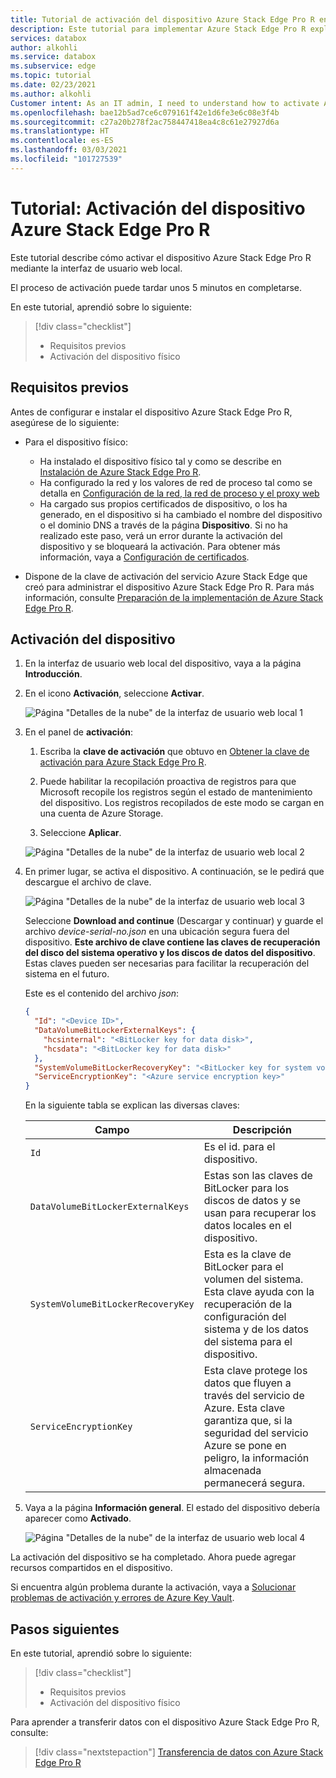 ```yaml
---
title: Tutorial de activación del dispositivo Azure Stack Edge Pro R en Azure Portal
description: Este tutorial para implementar Azure Stack Edge Pro R explica cómo activar el dispositivo físico.
services: databox
author: alkohli
ms.service: databox
ms.subservice: edge
ms.topic: tutorial
ms.date: 02/23/2021
ms.author: alkohli
Customer intent: As an IT admin, I need to understand how to activate Azure Stack Edge Pro R device so I can use it to transfer data to Azure.
ms.openlocfilehash: bae12b5ad7ce6c079161f42e1d6fe3e6c08e3f4b
ms.sourcegitcommit: c27a20b278f2ac758447418ea4c8c61e27927d6a
ms.translationtype: HT
ms.contentlocale: es-ES
ms.lasthandoff: 03/03/2021
ms.locfileid: "101727539"
---
```

# <a name="tutorial-activate-azure-stack-edge-pro-r-device"></a>Tutorial: Activación del dispositivo Azure Stack Edge Pro R

Este tutorial describe cómo activar el dispositivo Azure Stack Edge Pro R mediante la interfaz de usuario web local.

El proceso de activación puede tardar unos 5 minutos en completarse.  

En este tutorial, aprendió sobre lo siguiente:

> [!div class="checklist"]
> * Requisitos previos
> * Activación del dispositivo físico

## <a name="prerequisites"></a>Requisitos previos

Antes de configurar e instalar el dispositivo Azure Stack Edge Pro R, asegúrese de lo siguiente:

* Para el dispositivo físico: 
    
    - Ha instalado el dispositivo físico tal y como se describe en [Instalación de Azure Stack Edge Pro R](azure-stack-edge-pro-r-deploy-install.md).
    - Ha configurado la red y los valores de red de proceso tal como se detalla en [Configuración de la red, la red de proceso y el proxy web](azure-stack-edge-pro-r-deploy-configure-network-compute-web-proxy.md)
    - Ha cargado sus propios certificados de dispositivo, o los ha generado, en el dispositivo si ha cambiado el nombre del dispositivo o el dominio DNS a través de la página **Dispositivo**. Si no ha realizado este paso, verá un error durante la activación del dispositivo y se bloqueará la activación. Para obtener más información, vaya a [Configuración de certificados](azure-stack-edge-placeholder.md).
    
* Dispone de la clave de activación del servicio Azure Stack Edge que creó para administrar el dispositivo Azure Stack Edge Pro R. Para más información, consulte [Preparación de la implementación de Azure Stack Edge Pro R](azure-stack-edge-pro-r-deploy-prep.md).


## <a name="activate-the-device"></a>Activación del dispositivo

1. En la interfaz de usuario web local del dispositivo, vaya a la página **Introducción**.
2. En el icono **Activación**, seleccione **Activar**. 

    ![Página "Detalles de la nube" de la interfaz de usuario web local 1](./media/azure-stack-edge-pro-r-deploy-activate/activate-1.png)
    
3. En el panel de **activación**:
    1. Escriba la **clave de activación** que obtuvo en [Obtener la clave de activación para Azure Stack Edge Pro R](azure-stack-edge-pro-r-deploy-prep.md#get-the-activation-key).

    1. Puede habilitar la recopilación proactiva de registros para que Microsoft recopile los registros según el estado de mantenimiento del dispositivo. Los registros recopilados de este modo se cargan en una cuenta de Azure Storage.
    
    1. Seleccione **Aplicar**.

    ![Página "Detalles de la nube" de la interfaz de usuario web local 2](./media/azure-stack-edge-pro-r-deploy-activate/activate-2.png)


5. En primer lugar, se activa el dispositivo. A continuación, se le pedirá que descargue el archivo de clave.
    
    ![Página "Detalles de la nube" de la interfaz de usuario web local 3](./media/azure-stack-edge-pro-r-deploy-activate/activate-3.png)
    
    Seleccione **Download and continue** (Descargar y continuar) y guarde el archivo *device-serial-no.json* en una ubicación segura fuera del dispositivo. **Este archivo de clave contiene las claves de recuperación del disco del sistema operativo y los discos de datos del dispositivo**. Estas claves pueden ser necesarias para facilitar la recuperación del sistema en el futuro.

    Este es el contenido del archivo *json*:

        
    ```json
    {
      "Id": "<Device ID>",
      "DataVolumeBitLockerExternalKeys": {
        "hcsinternal": "<BitLocker key for data disk>",
        "hcsdata": "<BitLocker key for data disk>"
      },
      "SystemVolumeBitLockerRecoveryKey": "<BitLocker key for system volume>",
      "ServiceEncryptionKey": "<Azure service encryption key>"
    }
    ```
        
 
    En la siguiente tabla se explican las diversas claves:
    
    |Campo  |Descripción  |
    |---------|---------|
    |`Id`    | Es el id. para el dispositivo.        |
    |`DataVolumeBitLockerExternalKeys`|Estas son las claves de BitLocker para los discos de datos y se usan para recuperar los datos locales en el dispositivo.|
    |`SystemVolumeBitLockerRecoveryKey`| Esta es la clave de BitLocker para el volumen del sistema. Esta clave ayuda con la recuperación de la configuración del sistema y de los datos del sistema para el dispositivo. |
    |`ServiceEncryptionKey`| Esta clave protege los datos que fluyen a través del servicio de Azure. Esta clave garantiza que, si la seguridad del servicio Azure se pone en peligro, la información almacenada permanecerá segura. |

6. Vaya a la página **Información general**. El estado del dispositivo debería aparecer como **Activado**.

    ![Página "Detalles de la nube" de la interfaz de usuario web local 4](./media/azure-stack-edge-gpu-deploy-activate/activate-4.png)
 
La activación del dispositivo se ha completado. Ahora puede agregar recursos compartidos en el dispositivo.

Si encuentra algún problema durante la activación, vaya a [Solucionar problemas de activación y errores de Azure Key Vault](azure-stack-edge-gpu-troubleshoot-activation.md#activation-errors).

## <a name="next-steps"></a>Pasos siguientes

En este tutorial, aprendió sobre lo siguiente:

> [!div class="checklist"]
> * Requisitos previos
> * Activación del dispositivo físico

Para aprender a transferir datos con el dispositivo Azure Stack Edge Pro R, consulte:

> [!div class="nextstepaction"]
> [Transferencia de datos con Azure Stack Edge Pro R](./azure-stack-edge-j-series-deploy-add-shares.md)
